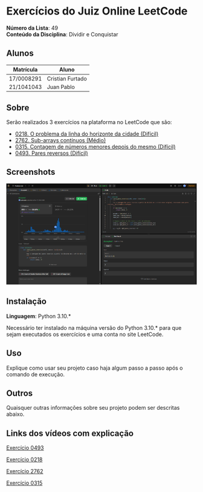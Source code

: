 # Exercícios do Juiz Online LeetCode

**Número da Lista**: 49<br>
**Conteúdo da Disciplina**: Dividir e Conquistar<br>

## Alunos
|Matrícula | Aluno |
| -- | -- |
| 17/0008291  |  Cristian Furtado |
| 21/1041043 |  Juan Pablo |

## Sobre 
Serão realizados 3 exercícios na plataforma no LeetCode que são:

- <a href="https://leetcode.com/problems/the-skyline-problem/description/">0218. O problema da linha do horizonte da cidade (Difícil)</a>
- <a href="https://leetcode.com/problems/continuous-subarrays/description/">2762. Sub-arrays contínuos (Médio)</a>
- <a href="https://leetcode.com/problems/count-of-smaller-numbers-after-self/description/">0315. Contagem de números menores depois do mesmo (Difícil)</a>
- <a href="https://leetcode.com/problems/reverse-pairs/description/">0493. Pares reversos (Difícil)</a>

## Screenshots
![Aceite do exercício 0493](./imgs/0493_accepted.png "Aceite do exercício 0493")


## Instalação 
**Linguagem**: Python 3.10.*<br>

Necessário ter instalado na máquina versão do Python 3.10.* para que sejam executados os exercícios e uma conta no site LeetCode.

## Uso 
Explique como usar seu projeto caso haja algum passo a passo após o comando de execução.

## Outros 
Quaisquer outras informações sobre seu projeto podem ser descritas abaixo.

## Links dos vídeos com explicação
[Exercício 0493](https://drive.google.com/file/d/1ajTsK3Q4FB45POrNL_bjZgXpLYtz6qOA/view?usp=sharing)

[Exercício 0218]()

[Exercício 2762]()

[Exercício 0315]()